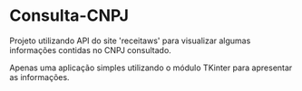 # Consulta-CNPJ
Projeto utilizando API do site 'receitaws' para visualizar algumas informações contidas no CNPJ consultado.

Apenas uma aplicação simples utilizando o módulo TKinter para apresentar as informações.
